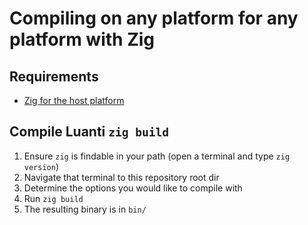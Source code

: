 # Compiling on any platform for any platform with Zig

## Requirements

- [Zig for the host platform](https://ziglang.org/download/)

## Compile Luanti `zig build`

1. Ensure `zig` is findable in your path (open a terminal and type `zig version`)
2. Navigate that terminal to this repository root dir
3. Determine the options you would like to compile with
4. Run `zig build`
5. The resulting binary is in `bin/`
